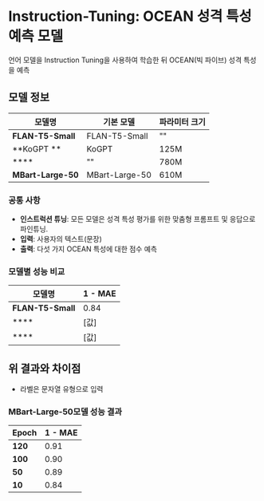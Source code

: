 # Instruction-Tuning: OCEAN 성격 특성 예측 모델

언어 모델을 Instruction Tuning을 사용하여 학습한 뒤 OCEAN(빅 파이브) 성격 특성을 예측

## 모델 정보

| 모델명 | 기본 모델 | 파라미터 크기 | 
|--------|-----------|--------------|
| **FLAN-T5-Small** | FLAN-T5-Small | "" | 
| **KoGPT **| KoGPT | 125M | 
| **** | "" | 780M | 
| **MBart-Large-50** | MBart-Large-50 | 610M | 

### 공통 사항
- **인스트럭션 튜닝**: 모든 모델은 성격 특성 평가를 위한 맞춤형 프롬프트 및 응답으로 파인튜닝.
- **입력**: 사용자의 텍스트(문장)
- **출력**: 다섯 가지 OCEAN 특성에 대한 점수 예측

### 모델별 성능 비교

| 모델명 | 1 - MAE |
|--------|------|
| **FLAN-T5-Small** | 0.84 | 
| **** | [값] | 
| **** | [값] | 

## 위 결과와 차이점
- 라벨은 문자열 유형으로 입력

### MBart-Large-50모델 성능 결과

| Epoch | 1 - MAE |
|--------|------|
| **120** | 0.91 | 
| **100** | 0.90 | 
| **50** | 0.89 | 
| **10** | 0.84 | 
